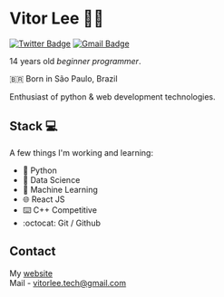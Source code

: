 # Vitor Lee 👨‍💻
[![Twitter Badge](https://img.shields.io/badge/-@vitoorlee-6633cc?style=flat-square&labelColor=6633cc&logo=twitter&logoColor=white&link=https://twitter.com/vitoorlee)](https://twitter.com/vitoorlee) 
[![Gmail Badge](https://img.shields.io/badge/-vitorlee.tech@gmail.com-6633cc?style=flat-square&logo=Gmail&logoColor=white&link=mailto:vitorlee.tech@gmail.com)](mailto:vitorlee.tech@gmail.com)

14 years old _beginner programmer_. 

🇧🇷 Born in São Paulo, Brazil

Enthusiast of python & web development technologies.

## Stack 💻
A few things I'm working and learning:
- 🐍 Python 
- 📅 Data Science
- 🤖 Machine Learning 
- 🌐 React JS
- ⌨️ C++ Competitive 
- :octocat: Git / Github

## Contact 
My [website](https://vleeh.github.io) <br>
Mail - <a>vitorlee.tech@gmail.com</a>
